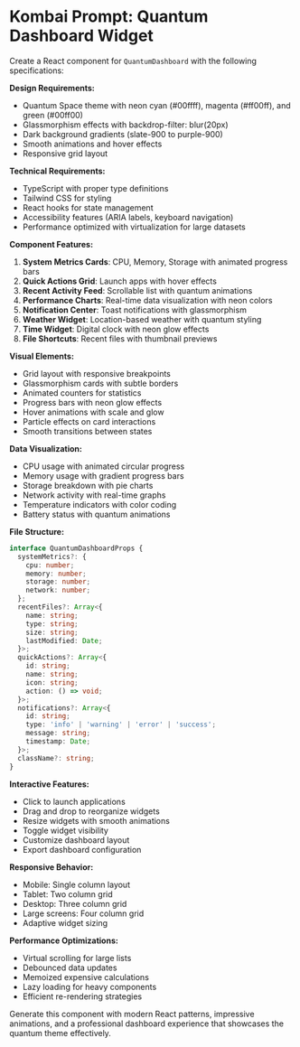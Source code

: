 # Kombai Prompt: Quantum Dashboard Widget

Create a React component for `QuantumDashboard` with the following specifications:

**Design Requirements:**
- Quantum Space theme with neon cyan (#00ffff), magenta (#ff00ff), and green (#00ff00)
- Glassmorphism effects with backdrop-filter: blur(20px)
- Dark background gradients (slate-900 to purple-900)
- Smooth animations and hover effects
- Responsive grid layout

**Technical Requirements:**
- TypeScript with proper type definitions
- Tailwind CSS for styling
- React hooks for state management
- Accessibility features (ARIA labels, keyboard navigation)
- Performance optimized with virtualization for large datasets

**Component Features:**
1. **System Metrics Cards**: CPU, Memory, Storage with animated progress bars
2. **Quick Actions Grid**: Launch apps with hover effects
3. **Recent Activity Feed**: Scrollable list with quantum animations
4. **Performance Charts**: Real-time data visualization with neon colors
5. **Notification Center**: Toast notifications with glassmorphism
6. **Weather Widget**: Location-based weather with quantum styling
7. **Time Widget**: Digital clock with neon glow effects
8. **File Shortcuts**: Recent files with thumbnail previews

**Visual Elements:**
- Grid layout with responsive breakpoints
- Glassmorphism cards with subtle borders
- Animated counters for statistics
- Progress bars with neon glow effects
- Hover animations with scale and glow
- Particle effects on card interactions
- Smooth transitions between states

**Data Visualization:**
- CPU usage with animated circular progress
- Memory usage with gradient progress bars
- Storage breakdown with pie charts
- Network activity with real-time graphs
- Temperature indicators with color coding
- Battery status with quantum animations

**File Structure:**
```typescript
interface QuantumDashboardProps {
  systemMetrics?: {
    cpu: number;
    memory: number;
    storage: number;
    network: number;
  };
  recentFiles?: Array<{
    name: string;
    type: string;
    size: string;
    lastModified: Date;
  }>;
  quickActions?: Array<{
    id: string;
    name: string;
    icon: string;
    action: () => void;
  }>;
  notifications?: Array<{
    id: string;
    type: 'info' | 'warning' | 'error' | 'success';
    message: string;
    timestamp: Date;
  }>;
  className?: string;
}
```

**Interactive Features:**
- Click to launch applications
- Drag and drop to reorganize widgets
- Resize widgets with smooth animations
- Toggle widget visibility
- Customize dashboard layout
- Export dashboard configuration

**Responsive Behavior:**
- Mobile: Single column layout
- Tablet: Two column grid
- Desktop: Three column grid
- Large screens: Four column grid
- Adaptive widget sizing

**Performance Optimizations:**
- Virtual scrolling for large lists
- Debounced data updates
- Memoized expensive calculations
- Lazy loading for heavy components
- Efficient re-rendering strategies

Generate this component with modern React patterns, impressive animations, and a professional dashboard experience that showcases the quantum theme effectively.

